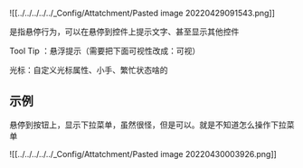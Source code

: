 ![[../../../../../_Config/Attatchment/Pasted image 20220429091543.png]]

是指悬停行为，可以在悬停到控件上提示文字、甚至显示其他控件




Tool Tip ：悬浮提示（需要把下面可视性改成：可视）

光标：自定义光标属性、小手、繁忙状态啥的

## 示例

悬停到按钮上，显示下拉菜单，虽然很怪，但是可以。就是不知道怎么操作下拉菜单

![[../../../../../_Config/Attatchment/Pasted image 20220430003926.png]]


